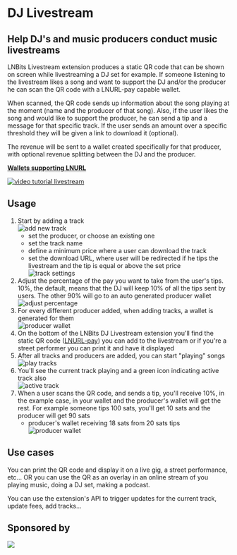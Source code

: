 # DJ Livestream

## Help DJ's and music producers conduct music livestreams

LNBits Livestream extension produces a static QR code that can be shown on screen while livestreaming a DJ set for example. If someone listening to the livestream likes a song and want to support the DJ and/or the producer he can scan the QR code with a LNURL-pay capable wallet.

When scanned, the QR code sends up information about the song playing at the moment (name and the producer of that song). Also, if the user likes the song and would like to support the producer, he can send a tip and a message for that specific track. If the user sends an amount over a specific threshold they will be given a link to download it (optional).

The revenue will be sent to a wallet created specifically for that producer, with optional revenue splitting between the DJ and the producer.

[**Wallets supporting LNURL**](https://github.com/fiatjaf/awesome-lnurl#wallets)

[![video tutorial livestream](http://img.youtube.com/vi/zDrSWShKz7k/0.jpg)](https://youtu.be/zDrSWShKz7k 'video tutorial offline shop')

## Usage

1. Start by adding a track\
   ![add new track](https://i.imgur.com/Cu0eGrW.jpg)
   - set the producer, or choose an existing one
   - set the track name
   - define a minimum price where a user can download the track
   - set the download URL, where user will be redirected if he tips the livestream and the tip is equal or above the set price\
     ![track settings](https://i.imgur.com/HTJYwcW.jpg)
2. Adjust the percentage of the pay you want to take from the user's tips. 10%, the default, means that the DJ will keep 10% of all the tips sent by users. The other 90% will go to an auto generated producer wallet\
   ![adjust percentage](https://i.imgur.com/9weHKAB.jpg)
3. For every different producer added, when adding tracks, a wallet is generated for them\
   ![producer wallet](https://i.imgur.com/YFIZ7Tm.jpg)
4. On the bottom of the LNBits DJ Livestream extension you'll find the static QR code ([LNURL-pay](https://github.com/lnbits/lnbits/blob/master/lnbits/extensions/lnurlp/README.md)) you can add to the livestream or if you're a street performer you can print it and have it displayed
5. After all tracks and producers are added, you can start "playing" songs\
   ![play tracks](https://i.imgur.com/7ytiBkq.jpg)
6. You'll see the current track playing and a green icon indicating active track also\
   ![active track](https://i.imgur.com/W1vBz54.jpg)
7. When a user scans the QR code, and sends a tip, you'll receive 10%, in the example case, in your wallet and the producer's wallet will get the rest. For example someone tips 100 sats, you'll get 10 sats and the producer will get 90 sats
   - producer's wallet receiving 18 sats from 20 sats tips\
     ![producer wallet](https://i.imgur.com/OM9LawA.jpg)

## Use cases

You can print the QR code and display it on a live gig, a street performance, etc... OR you can use the QR as an overlay in an online stream of you playing music, doing a DJ set, making a podcast.

You can use the extension's API to trigger updates for the current track, update fees, add tracks...

## Sponsored by

[![](https://cdn.shopify.com/s/files/1/0826/9235/files/cryptograffiti_logo_clear_background.png?v=1504730421)](https://cryptograffiti.com/)
